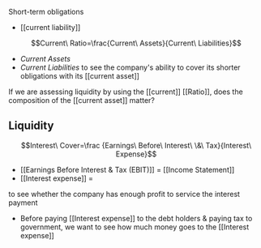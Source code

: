 Short-term obligations
- [[current liability]]

$$Current\ Ratio=\frac{Current\ Assets}{Current\ Liabilities}$$
- $Current\ Assets$
- $Current\ Liabilities$
to see the company's ability to cover its shorter obligations with its [[current asset]]

If we are assessing liquidity by using the [[current]] [[Ratio]], does the composition of the [[current asset]] matter?

## Liquidity
$$Interest\ Cover=\frac {Earnings\ Before\ Interest\ \&\ Tax}{Interest\ Expense}$$
- [[Earnings Before Interest & Tax (EBIT)]] = [[Income Statement]]
- [[Interest expense]] = 

to see whether the company has enough profit to service the interest payment
- Before paying [[Interest expense]] to the debt holders & paying tax to government, we want to see how much money goes to the [[Interest expense]]
